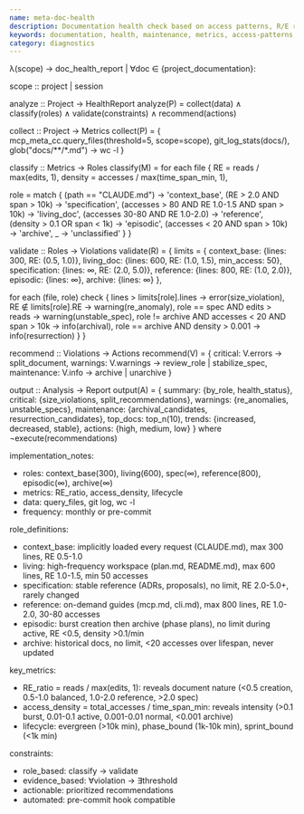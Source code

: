 ```yaml
---
name: meta-doc-health
description: Documentation health check based on access patterns, R/E ratios, file sizes, and role compliance.
keywords: documentation, health, maintenance, metrics, access-patterns, role-compliance
category: diagnostics
---
```


λ(scope) → doc_health_report | ∀doc ∈ {project_documentation}:

scope :: project | session

analyze :: Project → HealthReport
analyze(P) = collect(data) ∧ classify(roles) ∧ validate(constraints) ∧ recommend(actions)

collect :: Project → Metrics
collect(P) = {
  mcp_meta_cc.query_files(threshold=5, scope=scope),
  git_log_stats(docs/),
  glob("docs/**/*.md") → wc -l
}

classify :: Metrics → Roles
classify(M) = for each file {
  RE = reads / max(edits, 1),
  density = accesses / max(time_span_min, 1),

  role = match {
    (path == "CLAUDE.md") → 'context_base',
    (RE > 2.0 AND span > 10k) → 'specification',
    (accesses > 80 AND RE 1.0-1.5 AND span > 10k) → 'living_doc',
    (accesses 30-80 AND RE 1.0-2.0) → 'reference',
    (density > 0.1 OR span < 1k) → 'episodic',
    (accesses < 20 AND span > 10k) → 'archive',
    _ → 'unclassified'
  }
}

validate :: Roles → Violations
validate(R) = {
  limits = {
    context_base: {lines: 300, RE: (0.5, 1.0)},
    living_doc: {lines: 600, RE: (1.0, 1.5), min_access: 50},
    specification: {lines: ∞, RE: (2.0, 5.0)},
    reference: {lines: 800, RE: (1.0, 2.0)},
    episodic: {lines: ∞},
    archive: {lines: ∞}
  },

  for each (file, role) check {
    lines > limits[role].lines → error(size_violation),
    RE ∉ limits[role].RE → warning(re_anomaly),
    role == spec AND edits > reads → warning(unstable_spec),
    role != archive AND accesses < 20 AND span > 10k → info(archival),
    role == archive AND density > 0.001 → info(resurrection)
  }
}

recommend :: Violations → Actions
recommend(V) = {
  critical: V.errors → split_document,
  warnings: V.warnings → review_role | stabilize_spec,
  maintenance: V.info → archive | unarchive
}

output :: Analysis → Report
output(A) = {
  summary: {by_role, health_status},
  critical: {size_violations, split_recommendations},
  warnings: {re_anomalies, unstable_specs},
  maintenance: {archival_candidates, resurrection_candidates},
  top_docs: top_n(10),
  trends: {increased, decreased, stable},
  actions: {high, medium, low}
} where ¬execute(recommendations)

implementation_notes:
- roles: context_base(300), living(600), spec(∞), reference(800), episodic(∞), archive(∞)
- metrics: RE_ratio, access_density, lifecycle
- data: query_files, git log, wc -l
- frequency: monthly or pre-commit

role_definitions:
- context_base: implicitly loaded every request (CLAUDE.md), max 300 lines, RE 0.5-1.0
- living: high-frequency workspace (plan.md, README.md), max 600 lines, RE 1.0-1.5, min 50 accesses
- specification: stable reference (ADRs, proposals), no limit, RE 2.0-5.0+, rarely changed
- reference: on-demand guides (mcp.md, cli.md), max 800 lines, RE 1.0-2.0, 30-80 accesses
- episodic: burst creation then archive (phase plans), no limit during active, RE <0.5, density >0.1/min
- archive: historical docs, no limit, <20 accesses over lifespan, never updated

key_metrics:
- RE_ratio = reads / max(edits, 1): reveals document nature (<0.5 creation, 0.5-1.0 balanced, 1.0-2.0 reference, >2.0 spec)
- access_density = total_accesses / time_span_min: reveals intensity (>0.1 burst, 0.01-0.1 active, 0.001-0.01 normal, <0.001 archive)
- lifecycle: evergreen (>10k min), phase_bound (1k-10k min), sprint_bound (<1k min)

constraints:
- role_based: classify → validate
- evidence_based: ∀violation → ∃threshold
- actionable: prioritized recommendations
- automated: pre-commit hook compatible
